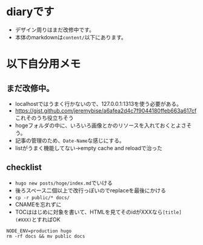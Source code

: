 # diaryです
- デザイン周りはまだ改修中です。
- 本体のmarkdownは`content/`以下にあります。

# 以下自分用メモ
## まだ改修中。 
- localhostではうまく行かないので、127.0.0.1:1313を使う必要がある。    
- https://gist.github.com/jeremybise/a6afea2d4c7f9044180ffeb663a617cf これそのうち役立ちそう  
- hogeフォルダの中に、いろいろ画像とかのリソースを入れておくとよさそう。  
- 記事の管理のため、`Date-Name`な感じにする。  
- listがうまく機能してない→empty cache and reloadで治った

## checklist
- `hugo new posts/hoge/index.md`でいける  
- 後ろスペース二個以上で改行っぽいのでreplaceを最後にかける  
- `cp -r public/* docs/`  
- CNAMEを忘れずに
- TOCははじめに対象を書いて、HTMLを見てそのidがXXXなら`[title](#XXX)`とすればOK

```
NODE_ENV=production hugo
rm -rf docs && mv public docs
```